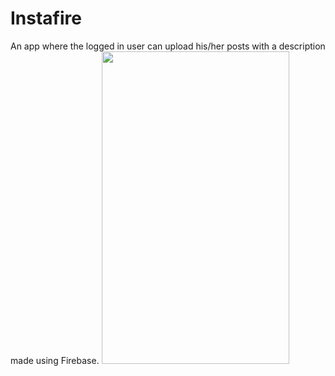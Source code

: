 # Instafire
An app where the logged in user can upload his/her posts with a description made using Firebase.
<img src="(https://user-images.githubusercontent.com/71960312/126902999-3b2316f5-9bb4-4bb6-8c3d-96088f8fab7b.jpeg" width="300" height="500">
